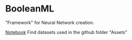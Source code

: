 # BooleanML
"Framework" for Neural Network creation.

[Notebook](https://colab.research.google.com/drive/1lFzAbOw6OzgRXSwdk1J8qHN-xXPFKV4m?usp=sharing)
Find datasets used in the github folder "Assets"
